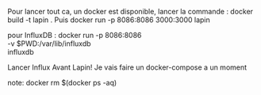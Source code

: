 
Pour lancer tout ca, un docker est disponible,
lancer la commande :
    docker build -t lapin .
Puis 
    docker run -p 8086:8086 3000:3000 lapin

pour InfluxDB :
    docker run -p 8086:8086 \
    -v $PWD:/var/lib/influxdb \
    influxdb

Lancer Influx Avant Lapin!
Je vais faire un docker-compose a un moment

note:
docker rm $(docker ps -aq)
